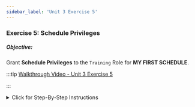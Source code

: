 ```yaml
---
sidebar_label: 'Unit 3 Exercise 5'
---
```


### Exercise 5: Schedule Privileges

##### Objective:

Grant **Schedule Privileges** to the ```Training``` Role for **MY FIRST SCHEDULE**.

<!--
<div>
<video width="320" height="240" controls>
  <source src="videobasic/U3E5.mp4" type="video/mp4"></source>
Your browser does not support the video tag.
</video>
</div>
-->

:::tip [Walkthrough Video - Unit 3 Exercise 5](../static/videobasic/U3E5.mp4)

:::

<details>

<summary>Click for Step-By-Step Instructions</summary>

1.	Under the **Security > Privileges** topic, Double-Click on **Schedule Privileges**. 
2.	On the **Select Role** drop-down list select the **Training Role**.
3.	Notice that all Schedules are presented on the Revoked list (on the left) 
4.	Under the Revoked list, click the **My First Schedule** Schedule and then click the green arrow (pointing to the right) to put **My First Schedule** under the **Granted** list.
5.	Close the **Schedule Privileges** tab.

</details>